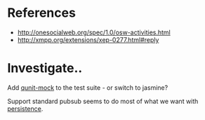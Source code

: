 
# References

* http://onesocialweb.org/spec/1.0/osw-activities.html
* http://xmpp.org/extensions/xep-0277.html#reply

# Investigate..

Add [qunit-mock](https://github.com/bitzesty/qunit-mock) to the test suite - or switch to jasmine?

Support standard pubsub seems to do most of what we want with [persistence](http://stackoverflow.com/questions/3831408/how-to-store-pubsub-payloads-in-db).